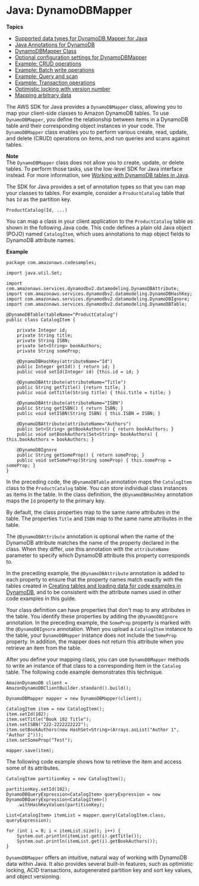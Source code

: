 # Java: DynamoDBMapper<a name="DynamoDBMapper"></a>

**Topics**
+ [Supported data types for DynamoDB Mapper for Java](DynamoDBMapper.DataTypes.md)
+ [Java Annotations for DynamoDB](DynamoDBMapper.Annotations.md)
+ [DynamoDBMapper Class](DynamoDBMapper.Methods.md)
+ [Optional configuration settings for DynamoDBMapper](DynamoDBMapper.OptionalConfig.md)
+ [Example: CRUD operations](DynamoDBMapper.CRUDExample1.md)
+ [Example: Batch write operations](DynamoDBMapper.BatchWriteExample.md)
+ [Example: Query and scan](DynamoDBMapper.QueryScanExample.md)
+ [Example: Transaction operations](DynamoDBMapper.Transactions.md)
+ [Optimistic locking with version number](DynamoDBMapper.OptimisticLocking.md)
+ [Mapping arbitrary data](DynamoDBMapper.ArbitraryDataMapping.md)

The AWS SDK for Java provides a `DynamoDBMapper` class, allowing you to map your client\-side classes to Amazon DynamoDB tables\. To use `DynamoDBMapper`, you define the relationship between items in a DynamoDB table and their corresponding object instances in your code\. The `DynamoDBMapper` class enables you to perform various create, read, update, and delete \(CRUD\) operations on items, and run queries and scans against tables\.

**Note**  
The `DynamoDBMapper` class does not allow you to create, update, or delete tables\. To perform those tasks, use the low\-level SDK for Java interface instead\. For more information, see [Working with DynamoDB tables in Java](JavaDocumentAPIWorkingWithTables.md)\.

The SDK for Java provides a set of annotation types so that you can map your classes to tables\. For example, consider a `ProductCatalog` table that has `Id` as the partition key\. 

```
ProductCatalog(Id, ...)
```

You can map a class in your client application to the `ProductCatalog` table as shown in the following Java code\. This code defines a plain old Java object \(POJO\) named `CatalogItem`, which uses annotations to map object fields to DynamoDB attribute names\.

**Example**  

```
package com.amazonaws.codesamples;

import java.util.Set;

import com.amazonaws.services.dynamodbv2.datamodeling.DynamoDBAttribute;
import com.amazonaws.services.dynamodbv2.datamodeling.DynamoDBHashKey;
import com.amazonaws.services.dynamodbv2.datamodeling.DynamoDBIgnore;
import com.amazonaws.services.dynamodbv2.datamodeling.DynamoDBTable;

@DynamoDBTable(tableName="ProductCatalog")
public class CatalogItem {

    private Integer id;
    private String title;
    private String ISBN;
    private Set<String> bookAuthors;
    private String someProp;

    @DynamoDBHashKey(attributeName="Id")
    public Integer getId() { return id; }
    public void setId(Integer id) {this.id = id; }

    @DynamoDBAttribute(attributeName="Title")
    public String getTitle() {return title; }
    public void setTitle(String title) { this.title = title; }

    @DynamoDBAttribute(attributeName="ISBN")
    public String getISBN() { return ISBN; }
    public void setISBN(String ISBN) { this.ISBN = ISBN; }

    @DynamoDBAttribute(attributeName="Authors")
    public Set<String> getBookAuthors() { return bookAuthors; }
    public void setBookAuthors(Set<String> bookAuthors) { this.bookAuthors = bookAuthors; }

    @DynamoDBIgnore
    public String getSomeProp() { return someProp; }
    public void setSomeProp(String someProp) { this.someProp = someProp; }
}
```

In the preceding code, the `@DynamoDBTable` annotation maps the `CatalogItem` class to the `ProductCatalog` table\. You can store individual class instances as items in the table\. In the class definition, the `@DynamoDBHashKey` annotation maps the `Id` property to the primary key\. 

By default, the class properties map to the same name attributes in the table\. The properties `Title` and `ISBN` map to the same name attributes in the table\. 

The `@DynamoDBAttribute` annotation is optional when the name of the DynamoDB attribute matches the name of the property declared in the class\. When they differ, use this annotation with the `attributeName` parameter to specify which DynamoDB attribute this property corresponds to\. 

In the preceding example, the `@DynamoDBAttribute` annotation is added to each property to ensure that the property names match exactly with the tables created in [Creating tables and loading data for code examples in DynamoDB](SampleData.md), and to be consistent with the attribute names used in other code examples in this guide\. 

Your class definition can have properties that don't map to any attributes in the table\. You identify these properties by adding the `@DynamoDBIgnore` annotation\. In the preceding example, the `SomeProp` property is marked with the `@DynamoDBIgnore` annotation\. When you upload a `CatalogItem` instance to the table, your `DynamoDBMapper` instance does not include the `SomeProp` property\. In addition, the mapper does not return this attribute when you retrieve an item from the table\. 

After you define your mapping class, you can use `DynamoDBMapper` methods to write an instance of that class to a corresponding item in the `Catalog` table\. The following code example demonstrates this technique\.

```
AmazonDynamoDB client = AmazonDynamoDBClientBuilder.standard().build();

DynamoDBMapper mapper = new DynamoDBMapper(client);

CatalogItem item = new CatalogItem();
item.setId(102);
item.setTitle("Book 102 Title");
item.setISBN("222-2222222222");
item.setBookAuthors(new HashSet<String>(Arrays.asList("Author 1", "Author 2")));
item.setSomeProp("Test");

mapper.save(item);
```

The following code example shows how to retrieve the item and access some of its attributes\.

```
CatalogItem partitionKey = new CatalogItem();

partitionKey.setId(102);
DynamoDBQueryExpression<CatalogItem> queryExpression = new DynamoDBQueryExpression<CatalogItem>()
    .withHashKeyValues(partitionKey);

List<CatalogItem> itemList = mapper.query(CatalogItem.class, queryExpression);

for (int i = 0; i < itemList.size(); i++) {
    System.out.println(itemList.get(i).getTitle());
    System.out.println(itemList.get(i).getBookAuthors());
}
```

`DynamoDBMapper` offers an intuitive, natural way of working with DynamoDB data within Java\. It also provides several built\-in features, such as optimistic locking, ACID transactions, autogenerated partition key and sort key values, and object versioning\.